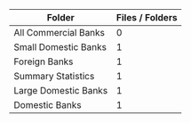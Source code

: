 | Folder               |   Files / Folders |
|----------------------|-------------------|
| All Commercial Banks |                 0 |
| Small Domestic Banks |                 1 |
| Foreign Banks        |                 1 |
| Summary Statistics   |                 1 |
| Large Domestic Banks |                 1 |
| Domestic Banks       |                 1 |